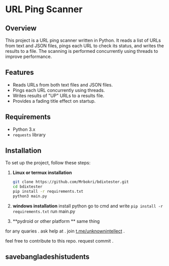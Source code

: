 

# URL Ping Scanner

## Overview

This project is a URL ping scanner written in Python. It reads a list of URLs from text and JSON files, pings each URL to check its status, and writes the results to a file. The scanning is performed concurrently using threads to improve performance.

## Features

- Reads URLs from both text files and JSON files.
- Pings each URL concurrently using threads.
- Writes results of "UP" URLs to a results file.
- Provides a fading title effect on startup.

## Requirements

- Python 3.x
- `requests` library

## Installation

To set up the project, follow these steps:

1. **Linux or termux installation**

   ```bash
   git clone https://github.com/Mrbokri/bdixtester.git
   cd bdixtester
   pip install -r requirements.txt
   python3 main.py
   ```

2. **windows installation**
   install python
   go to cmd and write
      `pip install -r requirements.txt`
   run main.py

3. **pydroid or other platform  **
    same thing






for any quaries . ask help at . 
   join   [t.me/unknownintellect](https://t.me/unknownintellect)  . 



feel free to contribute to this repo. request commit .



## savebangladeshistudents

